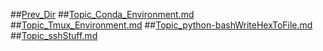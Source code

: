 ##[Prev_Dir](../../../../../)
##[Topic_Conda_Environment.md](Topic_Conda_Environment.md)
##[Topic_Tmux_Environment.md](Topic_Tmux_Environment.md)
##[Topic_python-bashWriteHexToFile.md](Topic_python-bashWriteHexToFile.md)
##[Topic_sshStuff.md](Topic_sshStuff.md)
